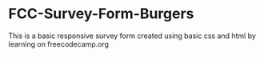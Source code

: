 # FCC-Survey-Form-Burgers
This is a basic responsive survey form created using basic css and html by learning on freecodecamp.org
